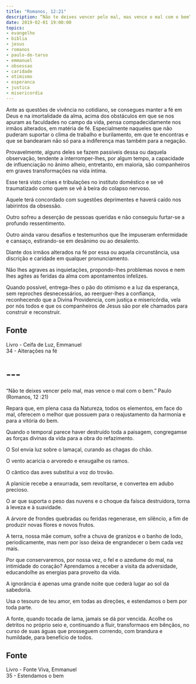 ```yaml
---
title: "Romanos, 12:21"
description: “Não te deixes vencer pelo mal, mas vence o mal com o bem”. – Paulo
date: 2019-02-01 19:00:00
topics: 
- evangelho
- biblia
- jesus
- romanos
- paulo-de-tarso
- emmanuel
- obsessao
- caridade
- otimismo
- esperanca
- justica
- misericordia
---
```


Ante as questões de vivência no cotidiano, se consegues manter a fé em Deus e na
imortalidade da alma, acima dos obstáculos em que se nos apuram as faculdades no campo
da vida, pensa compadecidamente nos irmãos alterados, em matéria de fé. Especialmente
naqueles que não puderam suportar o clima de trabalho e burilamento, em que te encontras
e que se bandearam não só para a indiferença mas também para a negação.

Provavelmente, alguns deles se fazem passíveis dessa ou daquela observação, tendente a
interromper-lhes, por algum tempo, a capacidade de influenciação no ânimo alheio,
entretanto, em maioria, são companheiros em graves transformações na vida íntima.

Esse terá visto crises e tribulações no instituto doméstico e se vê traumatizado como quem
se vê à beira do colapso nervoso.

Aquele terá concordado com sugestões deprimentes e haverá caído nos labirintos da
obsessão.

Outro sofreu a deserção de pessoas queridas e não conseguiu furtar-se a profundo
ressentimento.

Outro ainda varou desafios e testemunhos que lhe impuseram enfermidade e cansaço,
estirando-se em desânimo ou ao desalento.

Diante dos irmãos alterados na fé por essa ou aquela circunstância, usa discrição e
caridade em qualquer pronunciamento.

Não lhes agraves as inquietações, propondo-lhes problemas novos e nem lhes agites as
feridas da alma com apontamentos infelizes.

Quando possível, entrega-lhes o pão do otimismo e a luz da esperança, sem
reproches desnecessários, ao reerguer-lhes a confiança, reconhecendo que a
Divina Providencia, com justiça e misericórdia, vela por nós todos e que os
companheiros de Jesus são por ele chamados para construir e reconstruir.


## Fonte
Livro - Ceifa de Luz, Emmanuel  
34 - Alterações na fé

# ---

“Não te deixes vencer pelo mal, mas vence o mal com o bem.”
Paulo (Romanos, 12 :21)

Repara que, em plena casa da Natureza, todos os elementos, em face do
mal, oferecem o melhor que possuem para o reajustamento da harmonia e para a
vitória do bem.

Quando o temporal parece haver destruído toda a paisagem, congregam­se
as forças divinas da vida para a obra do refazimento.

O Sol envia luz sobre o lamaçal, curando as chagas do chão.

O vento acaricia o arvoredo e enxuga­lhe os ramos.

O cântico das aves substitui a voz do trovão.

A planície recebe a enxurrada, sem revoltar­se, e converte­a em adubo
precioso.

O ar que suporta o peso das nuvens e o choque da faísca destruidora, torna
à leveza e à suavidade.

A árvore de frondes quebradas ou feridas regenera­se, em silêncio, a fim de
produzir novas flores e novos frutos.

A terra, nossa mãe comum, sofre a chuva de granizos e o banho de Iodo,
periodicamente, mas nem por isso deixa de engrandecer o bem cada vez mais.

Por que conservaremos, por nossa vez, o fel e o azedume do mal, na
intimidade do coração?
Aprendamos a receber a visita da adversidade, educando­lhe as energias
para proveito da vida.

A ignorância é apenas uma grande noite que cederá lugar ao sol da
sabedoria.

Usa o tesouro de teu amor, em todas as direções, e estendamos o bem por
toda parte.

A fonte, quando tocada de lama, jamais se dá por vencida. Acolhe os
detritos no próprio seio e, continuando a fluir, transforma­os em bênçãos, no curso
de suas águas que prosseguem correndo, com brandura e humildade, para benefício
de todos.

## Fonte
Livro - Fonte Viva, Emmanuel  
35 - Estendamos o bem

